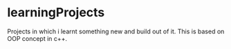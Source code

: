 # learningProjects
Projects in which i learnt something new and build out of it.
This is based on OOP concept in c++. 
